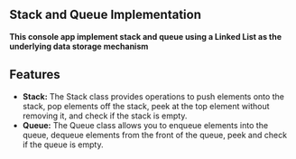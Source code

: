 ## Stack and Queue Implementation

**This console app implement stack and queue using a Linked List as the underlying data storage mechanism**


## Features

- **Stack:** The Stack class provides operations to push elements onto the stack, pop elements off the stack, peek at the top element without removing it, and check if the stack is empty.
- **Queue:** The Queue class allows you to enqueue elements into the queue, dequeue elements from the front of the queue, peek and check if the queue is empty.


